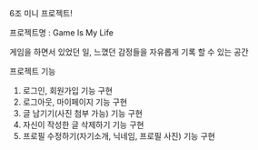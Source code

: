 6조 미니 프로젝트!

프로젝트명 : Game Is My Life

게임을 하면서 있었던 일, 느꼈던 감정들을 자유롭게 기록 할 수 있는 공간

프로젝트 기능
1. 로그인, 회원가입 기능 구현
2. 로그아웃, 마이페이지 기능 구현
3. 글 남기기(사진 첨부 가능) 기능 구현 
4. 자신이 작성한 글 삭제하기 기능 구현
5. 프로필 수정하기(자기소개, 닉네임, 프로필 사진) 기능 구현
